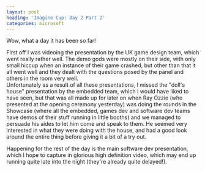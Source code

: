 ```yaml
---
layout: post
heading: 'Imagine Cup: Day 2 Part 2'
categories: microsoft
---
```


Wow, what a day it has been so far!

First off I was videoing the presentation by the UK game design team, which went really rather well. The demo gods were mostly on their side, with only small hiccup when an instance of their game crashed, but other than that it all went well and they dealt with the questions posed by the panel and others in the room very well.<br> Unfortunately as a result of all these presentations, I missed the "doll's house" presentation by the embedded team, which I would have liked to have seen, but that was all made up for later on when Ray Ozzie (who presented at the opening ceremony yesterday) was doing the rounds in the Showcase (where all the embedded, games dev and software dev teams have demos of their stuff running in little booths) and we managed to persuade his aides to let him come and speak to them. He seemed very interested in what they were doing with the house, and had a good look around the entire thing before giving it a bit of a try out.

Happening for the rest of the day is the main software dev presentation, which I hope to capture in glorious high definition video, which may end up running quite late into the night (they're already quite delayed!).
